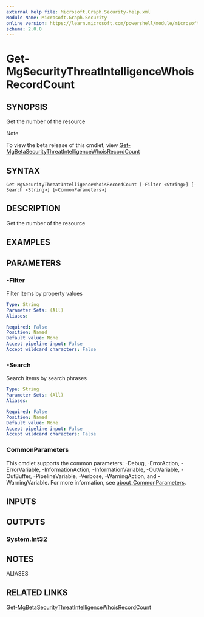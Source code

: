 ```yaml
---
external help file: Microsoft.Graph.Security-help.xml
Module Name: Microsoft.Graph.Security
online version: https://learn.microsoft.com/powershell/module/microsoft.graph.security/get-mgsecuritythreatintelligencewhoisrecordcount
schema: 2.0.0
---
```


# Get-MgSecurityThreatIntelligenceWhoisRecordCount

## SYNOPSIS
Get the number of the resource

> [!NOTE]
> To view the beta release of this cmdlet, view [Get-MgBetaSecurityThreatIntelligenceWhoisRecordCount](/powershell/module/Microsoft.Graph.Beta.Security/Get-MgBetaSecurityThreatIntelligenceWhoisRecordCount?view=graph-powershell-beta)

## SYNTAX

```
Get-MgSecurityThreatIntelligenceWhoisRecordCount [-Filter <String>] [-Search <String>] [<CommonParameters>]
```

## DESCRIPTION
Get the number of the resource

## EXAMPLES

## PARAMETERS

### -Filter
Filter items by property values

```yaml
Type: String
Parameter Sets: (All)
Aliases:

Required: False
Position: Named
Default value: None
Accept pipeline input: False
Accept wildcard characters: False
```

### -Search
Search items by search phrases

```yaml
Type: String
Parameter Sets: (All)
Aliases:

Required: False
Position: Named
Default value: None
Accept pipeline input: False
Accept wildcard characters: False
```

### CommonParameters
This cmdlet supports the common parameters: -Debug, -ErrorAction, -ErrorVariable, -InformationAction, -InformationVariable, -OutVariable, -OutBuffer, -PipelineVariable, -Verbose, -WarningAction, and -WarningVariable. For more information, see [about_CommonParameters](http://go.microsoft.com/fwlink/?LinkID=113216).

## INPUTS

## OUTPUTS

### System.Int32
## NOTES

ALIASES

## RELATED LINKS

[Get-MgBetaSecurityThreatIntelligenceWhoisRecordCount](/powershell/module/Microsoft.Graph.Beta.Security/Get-MgBetaSecurityThreatIntelligenceWhoisRecordCount?view=graph-powershell-beta)


